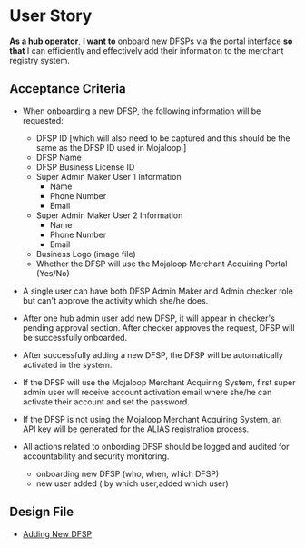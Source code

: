 # User Story

**As a hub operator**, **I want to** onboard new DFSPs via the portal interface **so that** I can efficiently and effectively add their information to the merchant registry system.

## Acceptance Criteria

- When onboarding a new DFSP, the following information will be requested:
  - DFSP ID [which will also need to be captured and this should be the same as the DFSP ID used in Mojaloop.]
  - DFSP Name
  - DFSP Business License ID
  - Super Admin Maker User 1 Information
    - Name
    - Phone Number
    - Email
  - Super Admin Maker User 2 Information
    - Name
    - Phone Number
    - Email
  - Business Logo (image file)
  - Whether the DFSP will use the Mojaloop Merchant Acquiring Portal (Yes/No)
- A single user can have both DFSP Admin Maker and Admin checker role but can't approve the activity which she/he does. 

- After one hub admin user add new DFSP, it will appear in checker's pending approval section. After checker approves the request, DFSP will be successfully onboarded. 

- After successfully adding a new DFSP, the DFSP will be automatically activated in the system.
- If the DFSP will use the Mojaloop Merchant Acquiring System, first super admin user will receive account activation email where she/he can activate their account and set the password.
- If the DFSP is not using the Mojaloop Merchant Acquiring System, an API key will be generated for the ALIAS registration process.

- All actions related to onbording DFSP should be logged and audited for accountability and security monitoring.
  - onboarding new DFSP (who, when, which DFSP)
  - new user added ( by which user,added which user)

## Design File
* [Adding New DFSP](https://www.figma.com/proto/sEFusJJ4pQedgXvfRixE7b/Merchant-Registry-Prototype?page-id=3813%3A7463&type=design&node-id=3813-8029&viewport=448%2C-248%2C0.3&t=fWGudwyGAVnciDsB-1&scaling=scale-down&starting-point-node-id=3813%3A8029&show-proto-sidebar=1&mode=design)